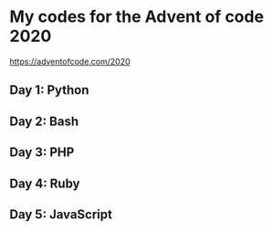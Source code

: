 # My codes for the Advent of code 2020
<https://adventofcode.com/2020>
## Day 1: Python
## Day 2: Bash
## Day 3: PHP
## Day 4: Ruby
## Day 5: JavaScript
